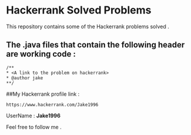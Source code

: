 # Hackerrank Solved Problems
This repository contains some of the Hackerrank problems solved .
## The .java files that contain the following header are working code :
```
/**
* <A link to the problem on hackerrank>
* @author jake
**/
```

##My Hackerrank profile link  :

```
https://www.hackerrank.com/Jake1996
```
UserName : **Jake1996**

Feel free to follow me .

